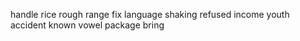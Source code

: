 handle rice rough range fix language shaking refused income youth accident known vowel package bring